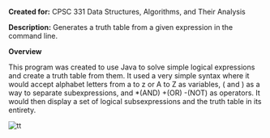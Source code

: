 **Created for:** CPSC 331 Data Structures, Algorithms, and Their Analysis

**Description:** Generates a truth table from a given expression in the command line.

**Overview**

This program was created to use Java to solve simple logical expressions and create a truth table from them. It used a very simple syntax where it would accept alphabet letters from a to z or A to Z as variables, ( and ) as a way to separate subexpressions, and \*(AND) +(OR) -(NOT) as operators. It would then display a set of logical subsexpressions and the truth table in its entirety. 

![tt](https://user-images.githubusercontent.com/5299394/29578995-953a8c0a-872e-11e7-829f-a499639d3f2f.PNG)

